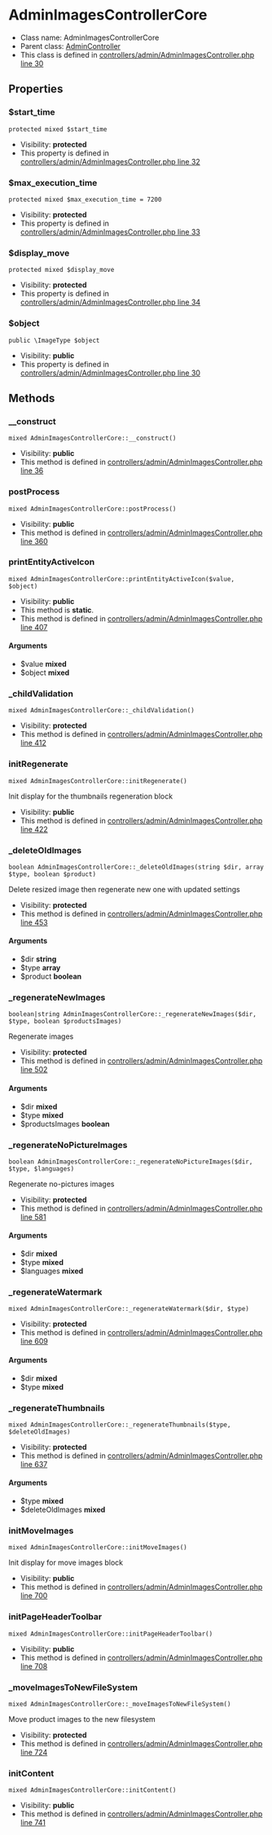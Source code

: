 AdminImagesControllerCore
===============






* Class name: AdminImagesControllerCore
* Parent class: [AdminController](AdminControllerCore)
* This class is defined in [controllers/admin/AdminImagesController.php line 30](https://github.com/PrestaShop/PrestaShop/blob/1.6.1.1/controllers/admin/AdminImagesController.php#L30)





Properties
----------


### $start_time

    protected mixed $start_time





* Visibility: **protected**
* This property is defined in [controllers/admin/AdminImagesController.php line 32](https://github.com/PrestaShop/PrestaShop/blob/1.6.1.1/controllers/admin/AdminImagesController.php#32)


### $max_execution_time

    protected mixed $max_execution_time = 7200





* Visibility: **protected**
* This property is defined in [controllers/admin/AdminImagesController.php line 33](https://github.com/PrestaShop/PrestaShop/blob/1.6.1.1/controllers/admin/AdminImagesController.php#33)


### $display_move

    protected mixed $display_move





* Visibility: **protected**
* This property is defined in [controllers/admin/AdminImagesController.php line 34](https://github.com/PrestaShop/PrestaShop/blob/1.6.1.1/controllers/admin/AdminImagesController.php#34)


### $object

    public \ImageType $object





* Visibility: **public**
* This property is defined in [controllers/admin/AdminImagesController.php line 30](https://github.com/PrestaShop/PrestaShop/blob/1.6.1.1/controllers/admin/AdminImagesController.php#30)


Methods
-------


### __construct

    mixed AdminImagesControllerCore::__construct()





* Visibility: **public**
* This method is defined in [controllers/admin/AdminImagesController.php line 36](https://github.com/PrestaShop/PrestaShop/blob/1.6.1.1/controllers/admin/AdminImagesController.php#36)




### postProcess

    mixed AdminImagesControllerCore::postProcess()





* Visibility: **public**
* This method is defined in [controllers/admin/AdminImagesController.php line 360](https://github.com/PrestaShop/PrestaShop/blob/1.6.1.1/controllers/admin/AdminImagesController.php#360)




### printEntityActiveIcon

    mixed AdminImagesControllerCore::printEntityActiveIcon($value, $object)





* Visibility: **public**
* This method is **static**.
* This method is defined in [controllers/admin/AdminImagesController.php line 407](https://github.com/PrestaShop/PrestaShop/blob/1.6.1.1/controllers/admin/AdminImagesController.php#407)


#### Arguments
* $value **mixed**
* $object **mixed**



### _childValidation

    mixed AdminImagesControllerCore::_childValidation()





* Visibility: **protected**
* This method is defined in [controllers/admin/AdminImagesController.php line 412](https://github.com/PrestaShop/PrestaShop/blob/1.6.1.1/controllers/admin/AdminImagesController.php#412)




### initRegenerate

    mixed AdminImagesControllerCore::initRegenerate()

Init display for the thumbnails regeneration block



* Visibility: **public**
* This method is defined in [controllers/admin/AdminImagesController.php line 422](https://github.com/PrestaShop/PrestaShop/blob/1.6.1.1/controllers/admin/AdminImagesController.php#422)




### _deleteOldImages

    boolean AdminImagesControllerCore::_deleteOldImages(string $dir, array $type, boolean $product)

Delete resized image then regenerate new one with updated settings



* Visibility: **protected**
* This method is defined in [controllers/admin/AdminImagesController.php line 453](https://github.com/PrestaShop/PrestaShop/blob/1.6.1.1/controllers/admin/AdminImagesController.php#453)


#### Arguments
* $dir **string**
* $type **array**
* $product **boolean**



### _regenerateNewImages

    boolean|string AdminImagesControllerCore::_regenerateNewImages($dir, $type, boolean $productsImages)

Regenerate images



* Visibility: **protected**
* This method is defined in [controllers/admin/AdminImagesController.php line 502](https://github.com/PrestaShop/PrestaShop/blob/1.6.1.1/controllers/admin/AdminImagesController.php#502)


#### Arguments
* $dir **mixed**
* $type **mixed**
* $productsImages **boolean**



### _regenerateNoPictureImages

    boolean AdminImagesControllerCore::_regenerateNoPictureImages($dir, $type, $languages)

Regenerate no-pictures images



* Visibility: **protected**
* This method is defined in [controllers/admin/AdminImagesController.php line 581](https://github.com/PrestaShop/PrestaShop/blob/1.6.1.1/controllers/admin/AdminImagesController.php#581)


#### Arguments
* $dir **mixed**
* $type **mixed**
* $languages **mixed**



### _regenerateWatermark

    mixed AdminImagesControllerCore::_regenerateWatermark($dir, $type)





* Visibility: **protected**
* This method is defined in [controllers/admin/AdminImagesController.php line 609](https://github.com/PrestaShop/PrestaShop/blob/1.6.1.1/controllers/admin/AdminImagesController.php#609)


#### Arguments
* $dir **mixed**
* $type **mixed**



### _regenerateThumbnails

    mixed AdminImagesControllerCore::_regenerateThumbnails($type, $deleteOldImages)





* Visibility: **protected**
* This method is defined in [controllers/admin/AdminImagesController.php line 637](https://github.com/PrestaShop/PrestaShop/blob/1.6.1.1/controllers/admin/AdminImagesController.php#637)


#### Arguments
* $type **mixed**
* $deleteOldImages **mixed**



### initMoveImages

    mixed AdminImagesControllerCore::initMoveImages()

Init display for move images block



* Visibility: **public**
* This method is defined in [controllers/admin/AdminImagesController.php line 700](https://github.com/PrestaShop/PrestaShop/blob/1.6.1.1/controllers/admin/AdminImagesController.php#700)




### initPageHeaderToolbar

    mixed AdminImagesControllerCore::initPageHeaderToolbar()





* Visibility: **public**
* This method is defined in [controllers/admin/AdminImagesController.php line 708](https://github.com/PrestaShop/PrestaShop/blob/1.6.1.1/controllers/admin/AdminImagesController.php#708)




### _moveImagesToNewFileSystem

    mixed AdminImagesControllerCore::_moveImagesToNewFileSystem()

Move product images to the new filesystem



* Visibility: **protected**
* This method is defined in [controllers/admin/AdminImagesController.php line 724](https://github.com/PrestaShop/PrestaShop/blob/1.6.1.1/controllers/admin/AdminImagesController.php#724)




### initContent

    mixed AdminImagesControllerCore::initContent()





* Visibility: **public**
* This method is defined in [controllers/admin/AdminImagesController.php line 741](https://github.com/PrestaShop/PrestaShop/blob/1.6.1.1/controllers/admin/AdminImagesController.php#741)



